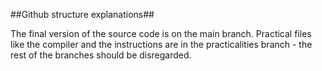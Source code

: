 ##Github structure explanations##

The final version of the source code is on the main branch. 
Practical files like the compiler and the instructions are in the practicalities branch - the rest of the branches should be disregarded.
